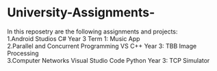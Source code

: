 # University-Assignments-
In this reposetry are the following assignments and projects:  
1.Android Studios C# Year 3 Term 1: Music App  
2.Parallel and Concurrent Programming VS C++ Year 3: TBB Image Processing   
3.Computer Networks Visual Studio Code Python Year 3: TCP Simulator  
